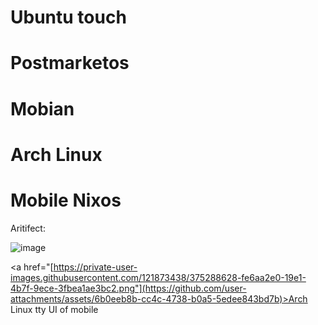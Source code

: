 # Ubuntu touch
# Postmarketos 
# Mobian
# Arch Linux
# Mobile Nixos

Aritifect:

![image](https://github.com/user-attachments/assets/6b0eeb8b-cc4c-4738-b0a5-5edee843bd7b)

<a href="[https://private-user-images.githubusercontent.com/121873438/375288628-fe6aa2e0-19e1-4b7f-9ece-3fbea1ae3bc2.png"](https://github.com/user-attachments/assets/6b0eeb8b-cc4c-4738-b0a5-5edee843bd7b)>Arch Linux tty UI of mobile</a>
